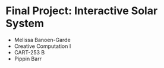 # Final Project: Interactive Solar System
- Melissa Banoen-Garde
- Creative Computation I
- CART-253 B
- Pippin Barr 
